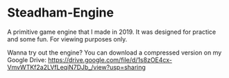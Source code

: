 # Steadham-Engine
A primitive game engine that I made in 2019. It was designed for practice and some fun. For viewing purposes only.

Wanna try out the engine? You can download a compressed version on my Google Drive: https://drive.google.com/file/d/1s8zOE4cx-VmvWTKf2a2LVfLeqiN7DJb_/view?usp=sharing
